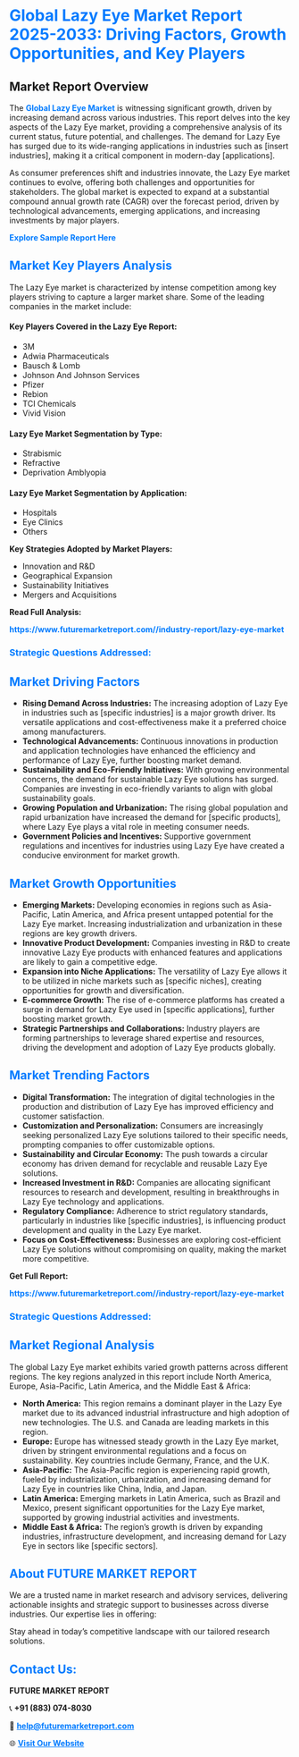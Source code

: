 <h1 style="color: #007BFF;">Global Lazy Eye Market Report 2025-2033: Driving Factors, Growth Opportunities, and Key Players</h1>

<section id="overview">
<h2>Market Report Overview</h2>
<p>The <a href="https://www.futuremarketreport.com//industry-report/lazy-eye-market" style="color: #007BFF; text-decoration: none;"><strong>Global Lazy Eye Market</strong></a> is witnessing significant growth, driven by increasing demand across various industries. This report delves into the key aspects of the Lazy Eye market, providing a comprehensive analysis of its current status, future potential, and challenges. The demand for Lazy Eye has surged due to its wide-ranging applications in industries such as [insert industries], making it a critical component in modern-day [applications].</p>
<p>As consumer preferences shift and industries innovate, the Lazy Eye market continues to evolve, offering both challenges and opportunities for stakeholders. The global market is expected to expand at a substantial compound annual growth rate (CAGR) over the forecast period, driven by technological advancements, emerging applications, and increasing investments by major players.</p>
</section>

<section id="overview">
<p><a href="https://www.futuremarketreport.com//request-sample/reportId=63593" style="color: #007BFF; text-decoration: none;"><strong>Explore Sample Report Here</strong></a></p>
</section>

<section id="key-players">
<h2 style="color: #007BFF;">Market Key Players Analysis</h2>
<p>The Lazy Eye market is characterized by intense competition among key players striving to capture a larger market share. Some of the leading companies in the market include:</p>
<h4>Key Players Covered in the Lazy Eye Report:</h4>
<ul><li>3M</li><li>Adwia Pharmaceuticals</li><li>Bausch &amp; Lomb</li><li>Johnson And Johnson Services</li><li>Pfizer</li><li>Rebion</li><li>TCI Chemicals</li><li>Vivid Vision</li></ul>
<h4>Lazy Eye Market Segmentation by Type:</h4>
<ul><li>Strabismic</li><li>Refractive</li><li>Deprivation Amblyopia</li></ul>

<h4>Lazy Eye Market Segmentation by Application:</h4>
<ul><li>Hospitals</li><li>Eye Clinics</li><li>Others</li></ul>
<p><strong>Key Strategies Adopted by Market Players:</strong></p>
<ul>
<li>Innovation and R&D</li>
<li>Geographical Expansion</li>
<li>Sustainability Initiatives</li>
<li>Mergers and Acquisitions</li>
</ul>
</section>

<section>
<p><strong>Read Full Analysis: </strong></p><a href="https://www.futuremarketreport.com//industry-report/lazy-eye-market" style="color: #007BFF; text-decoration: none;"><strong>https://www.futuremarketreport.com//industry-report/lazy-eye-market</strong></a>
<h3 style="color: #007BFF;">Strategic Questions Addressed:</h3>
</section>

<section id="driving-factors">
<h2 style="color: #007BFF;">Market Driving Factors</h2>
<ul>
<li><strong>Rising Demand Across Industries:</strong> The increasing adoption of Lazy Eye in industries such as [specific industries] is a major growth driver. Its versatile applications and cost-effectiveness make it a preferred choice among manufacturers.</li>
<li><strong>Technological Advancements:</strong> Continuous innovations in production and application technologies have enhanced the efficiency and performance of Lazy Eye, further boosting market demand.</li>
<li><strong>Sustainability and Eco-Friendly Initiatives:</strong> With growing environmental concerns, the demand for sustainable Lazy Eye solutions has surged. Companies are investing in eco-friendly variants to align with global sustainability goals.</li>
<li><strong>Growing Population and Urbanization:</strong> The rising global population and rapid urbanization have increased the demand for [specific products], where Lazy Eye plays a vital role in meeting consumer needs.</li>
<li><strong>Government Policies and Incentives:</strong> Supportive government regulations and incentives for industries using Lazy Eye have created a conducive environment for market growth.</li>
</ul>
</section>

<section id="growth-opportunities">
<h2 style="color: #007BFF;">Market Growth Opportunities</h2>
<ul>
<li><strong>Emerging Markets:</strong> Developing economies in regions such as Asia-Pacific, Latin America, and Africa present untapped potential for the Lazy Eye market. Increasing industrialization and urbanization in these regions are key growth drivers.</li>
<li><strong>Innovative Product Development:</strong> Companies investing in R&D to create innovative Lazy Eye products with enhanced features and applications are likely to gain a competitive edge.</li>
<li><strong>Expansion into Niche Applications:</strong> The versatility of Lazy Eye allows it to be utilized in niche markets such as [specific niches], creating opportunities for growth and diversification.</li>
<li><strong>E-commerce Growth:</strong> The rise of e-commerce platforms has created a surge in demand for Lazy Eye used in [specific applications], further boosting market growth.</li>
<li><strong>Strategic Partnerships and Collaborations:</strong> Industry players are forming partnerships to leverage shared expertise and resources, driving the development and adoption of Lazy Eye products globally.</li>
</ul>
</section>

<section id="trending-factors">
<h2 style="color: #007BFF;">Market Trending Factors</h2>
<ul>
<li><strong>Digital Transformation:</strong> The integration of digital technologies in the production and distribution of Lazy Eye has improved efficiency and customer satisfaction.</li>
<li><strong>Customization and Personalization:</strong> Consumers are increasingly seeking personalized Lazy Eye solutions tailored to their specific needs, prompting companies to offer customizable options.</li>
<li><strong>Sustainability and Circular Economy:</strong> The push towards a circular economy has driven demand for recyclable and reusable Lazy Eye solutions.</li>
<li><strong>Increased Investment in R&D:</strong> Companies are allocating significant resources to research and development, resulting in breakthroughs in Lazy Eye technology and applications.</li>
<li><strong>Regulatory Compliance:</strong> Adherence to strict regulatory standards, particularly in industries like [specific industries], is influencing product development and quality in the Lazy Eye market.</li>
<li><strong>Focus on Cost-Effectiveness:</strong> Businesses are exploring cost-efficient Lazy Eye solutions without compromising on quality, making the market more competitive.</li>
</ul>
</section>

<section>
<p><strong>Get Full Report: </strong></p><a href="https://www.futuremarketreport.com//industry-report/lazy-eye-market" style="color: #007BFF; text-decoration: none;"><strong>https://www.futuremarketreport.com//industry-report/lazy-eye-market</strong></a>
<h3 style="color: #007BFF;">Strategic Questions Addressed:</h3>
</section>


<section id="regional-analysis">
<h2 style="color: #007BFF;">Market Regional Analysis</h2>
<p>The global Lazy Eye market exhibits varied growth patterns across different regions. The key regions analyzed in this report include North America, Europe, Asia-Pacific, Latin America, and the Middle East & Africa:</p>
<ul>
<li><strong>North America:</strong> This region remains a dominant player in the Lazy Eye market due to its advanced industrial infrastructure and high adoption of new technologies. The U.S. and Canada are leading markets in this region.</li>
<li><strong>Europe:</strong> Europe has witnessed steady growth in the Lazy Eye market, driven by stringent environmental regulations and a focus on sustainability. Key countries include Germany, France, and the U.K.</li>
<li><strong>Asia-Pacific:</strong> The Asia-Pacific region is experiencing rapid growth, fueled by industrialization, urbanization, and increasing demand for Lazy Eye in countries like China, India, and Japan.</li>
<li><strong>Latin America:</strong> Emerging markets in Latin America, such as Brazil and Mexico, present significant opportunities for the Lazy Eye market, supported by growing industrial activities and investments.</li>
<li><strong>Middle East & Africa:</strong> The region’s growth is driven by expanding industries, infrastructure development, and increasing demand for Lazy Eye in sectors like [specific sectors].</li>
</ul>
</section>

<footer>
<h2 style="color: #007BFF;">About FUTURE MARKET REPORT</h2>
<p>We are a trusted name in market research and advisory services, delivering actionable insights and strategic support to businesses across diverse industries. Our expertise lies in offering:</p>

<p>Stay ahead in today’s competitive landscape with our tailored research solutions.</p>

<h2 style="color: #007BFF;">Contact Us:</h2>
<p><strong>FUTURE MARKET REPORT</strong></p>
<p>📞 <strong>+91 (883) 074-8030</strong></p>
<p>📧 <strong><a href="mailto:help@futuremarketreport.com" style="color: #007BFF;">help@futuremarketreport.com</a></strong></p>
<p>🌐 <strong><a href="https://www.futuremarketreport.com/" style="color: #007BFF;">Visit Our Website</a></strong></p>
</footer>